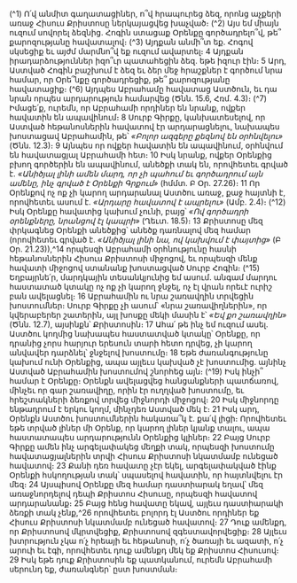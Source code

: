
(^1) Ո՛վ անմիտ գաղատացիներ, ո՞վ հրապուրեց ձեզ, որոնց աչքերի առաջ Հիսուս Քրիստոսը ներկայացվեց խաչված։
(^2) Այս եմ միայն ուզում սովորել ձեզնից. Հոգին ստացաք Օրենքը գործադրելո՞վ, թե՞ քարոզությանը հավատալով։
(^3) Այդքան անմի՞տ եք. Հոգով սկսեցիք եւ այժմ մարմնո՞վ եք ուզում ավարտել։ 4 Այդքան իրադարձություններ իզո՞ւր
պատահեցին ձեզ. եթե իզուր էին։ 5 Արդ, Աստված Հոգին բաշխում է ձեզ եւ ձեր մեջ հրաշքներ է գործում նրա համար, որ
Օրե՞նքը գործադրեցիք, թե՞ քարոզությանը հավատացիք։
(^6) Այդպես Աբրահամը հավատաց Աստծուն, եւ դա նրան որպես արդարություն համարվեց (Ծնն. 15.6, Հռմ. 4.3)։
(^7) Իմացե՛ք, ուրեմն, որ Աբրահամի որդիներ են նրանք, ովքեր հավատին են ապավինում։ 8 Սուրբ Գիրքը, կանխատեսելով,
որ Աստված հեթանոսներին հավատով էր արդարացնելու, նախապես խոստացավ Աբրահամին, թե՝ _«Բոլոր ազգերը
քեզնով են օրհնվելու»_ (Ծնն. 12.3)։ 9 Այնպես որ ովքեր հավատին են ապավինում, օրհնվում են հավատացյալ Աբրահամի
հետ։ 10 Իսկ նրանք, ովքեր Օրենքից բխող գործերին են ապավինում, անեծքի տակ են, որովհետեւ գրված է. _«Անիծյալ լինի
ամեն մարդ, որ չի պահում եւ գործադրում այն ամենը, ինչ գրված է Օրենքի Գրքում»_ (հմմտ. Բ Օր. 27.26)։ 11 Որ Օրենքով ոչ
ոք չի կարող արդարանալ Աստծու առաջ, քաջ հայտնի է, որովհետեւ ասում է. _«Արդարը հավատով է ապրելու»_ (Ամբ. 2.4)։
(^12) Իսկ Օրենքը հավատից կախում չունի, բայց՝ _«Ով գործադրի օրենքները, նրանցով էլ կապրի»_ (Ղեւտ. 18.5)։ 13 Քրիստոսը
մեզ փրկագնեց Օրենքի անեծքից՝ անեծք դառնալով մեզ համար (որովհետեւ գրված է. _«Անիծյալ լինի նա, ով կախվում է
փայտից»_ (Բ Օր. 21.23)),^14 որպեսզի Աբրահամի օրհնությունը հասնի հեթանոսներին Հիսուս Քրիստոսի միջոցով, եւ
որպեսզի մենք հավատի միջոցով ստանանք խոստացված Սուրբ Հոգին։
(^15) Եղբայրնե՛ր, մարդկային տեսանկյունից եմ ասում. անգամ մարդու հաստատած կտակը ոչ ոք չի կարող ջնջել, ոչ էլ
վրան որեւէ ուրիշ բան ավելացնել։ 16 Աբրահամին ու նրա շառավղին տրվեցին խոստումներ։ Սուրբ Գիրքը չի ասում՝ «նրա
շառավիղներին», որ կվերաբերեր շատերին, այլ խոսքը մեկի մասին է՝ _«Եվ քո շառավղին»_ (Ծնն. 12.7), այսինքն՝
Քրիստոսին։ 17 Ահա՛ թե ինչ եմ ուզում ասել. Աստծու կողմից նախապես հաստատված կտակը՝ Օրենքը, որ դրանից չորս
հարյուր երեսուն տարի հետո դրվեց, չի կարող անվավեր դարձնել՝ ջնջելով խոստումը։ 18 Եթե ժառանգությունը կախում
ունի Օրենքից, ապա այլեւս կախված չէ խոստումից. այնինչ Աստված Աբրահամին խոստումով շնորհեց այն։
(^19) Իսկ ինչի՞ համար է Օրենքը։ Օրենքն ավելացվեց հանցանքների պատճառով, մինչեւ որ գար շառավիղը, որին էր
ուղղված խոստումը, եւ հրեշտակների ձեռքով տրվեց միջնորդի միջոցով։ 20 Իսկ միջնորդը ենթադրում է երկու կողմ,
մինչդեռ Աստված մեկ է։ 21 Իսկ արդ, Օրենքն Աստծու խոստումներին հակառա՞կ է. քա՛վ լիցի։ Որովհետեւ եթե տրված
լիներ մի Օրենք, որ կարող լիներ կյանք տալու, ապա հաստատապես արդարությունն Օրենքից կլիներ։ 22 Բայց Սուրբ
Գիրքը ամեն ինչ արգելափակեց մեղքի տակ, որպեսզի խոստումը հավատացյալներին տրվի Հիսուս Քրիստոսի
նկատմամբ ունեցած հավատով։ 23 Քանի դեռ հավատը չէր եկել, արգելափակված էինք Օրենքի հսկողության տակ՝
սպասելով հավատին, որ հայտնվելու էր մեզ։ 24 Այսպիսով Օրենքը մեզ համար դաստիարակ եղավ՝ մեզ առաջնորդելով
դեպի Քրիստոս Հիսուսը, որպեսզի հավատով արդարանանք։ 25 Բայց հենց հավատը եկավ, այլեւս դաստիարակի ձեռքի
տակ չենք,^26 որովհետեւ բոլորդ էլ Աստծու որդիներ եք Հիսուս Քրիստոսի նկատմամբ ունեցած հավատով։ 27 Դուք
ամենքդ, որ Քրիստոսով մկրտվեցիք, Քրիստոսով զգեստավորվեցիք։ 28 Այլեւս խտրություն չկա ո՛չ հրեայի եւ հեթանոսի,
ո՛չ ծառայի եւ ազատի, ո՛չ արուի եւ էգի, որովհետեւ դուք ամենքդ մեկ եք Քրիստոս Հիսուսով։ 29 Իսկ եթե դուք Քրիստոսին
եք պատկանում, ուրեմն Աբրահամի սերունդ եք, ժառանգներ՝ ըստ խոստման։
